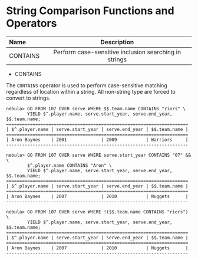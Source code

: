 # String Comparison Functions and Operators

| Name     | Description          |
|:-----    | :------------------: |
| CONTAINS | Perform case-sensitive inclusion searching in strings |

* CONTAINS

The `CONTAINS` operator is used to perform case-sensitive matching regardless of location within a string. All non-string type are forced to convert to strings.

```ngql
nebula> GO FROM 107 OVER serve WHERE $$.team.name CONTAINS "riors" \
        YIELD $^.player.name, serve.start_year, serve.end_year, $$.team.name;
=====================================================================
| $^.player.name | serve.start_year | serve.end_year | $$.team.name |
=====================================================================
| Aron Baynes    | 2001             | 2009           | Warriors     |
---------------------------------------------------------------------
```

```ngql
nebula> GO FROM 107 OVER serve WHERE serve.start_year CONTAINS "07" && \
        $^.player.name CONTAINS "Aron" \
        YIELD $^.player.name, serve.start_year, serve.end_year, $$.team.name;
=====================================================================
| $^.player.name | serve.start_year | serve.end_year | $$.team.name |
=====================================================================
| Aron Baynes    | 2007             | 2010           | Nuggets      |
---------------------------------------------------------------------
```

```ngql
nebula> GO FROM 107 OVER serve WHERE !($$.team.name CONTAINS "riors") \
        YIELD $^.player.name, serve.start_year, serve.end_year, $$.team.name;
=====================================================================
| $^.player.name | serve.start_year | serve.end_year | $$.team.name |
=====================================================================
| Aron Baynes    | 2007             | 2010           | Nuggets      |
---------------------------------------------------------------------
```
